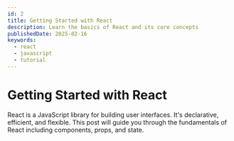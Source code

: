 ```yaml
---
id: 2
title: Getting Started with React
description: Learn the basics of React and its core concepts
publishedDate: 2025-02-16
keywords:
  - react
  - javascript
  - tutorial
---
```


# Getting Started with React

React is a JavaScript library for building user interfaces. It's declarative, efficient, and flexible. This post will guide you through the fundamentals of React including components, props, and state.